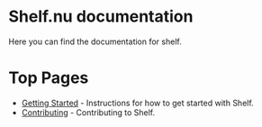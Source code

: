 # Shelf.nu documentation

Here you can find the documentation for shelf. 

# Top Pages

- [Getting Started](./get-started.md) - Instructions for how to get started
  with Shelf.
- [Contributing](../CONTRIBUTING.md) - Contributing to Shelf.
